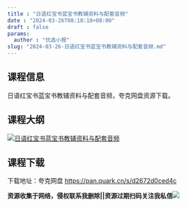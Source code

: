 ```yaml
---
title : "日语红宝书蓝宝书教辅资料与配套音频"
date : "2024-03-26T08:18:18+08:00"
draft : false
params:
  author : "优选小报"
slug: "2024-03-26-日语红宝书蓝宝书教辅资料与配套音频.md"
---
```


## 课程信息

日语红宝书蓝宝书教辅资料与配套音频，夸克网盘资源下载。

## 课程大纲

[![日语红宝书蓝宝书教辅资料与配套音频](//img7-1.zhekoulieshou.com/mmbiz_jpg/iaHBVewvSIbAOP5MwRmNQ8SEEaPPgBToctmRTk2vjTmaafMdkNibKW5QQongWAVvss2gOLwx7F8TsUwUDtsbAMwg/0)](//img7-1.zhekoulieshou.com/mmbiz_jpg/iaHBVewvSIbAOP5MwRmNQ8SEEaPPgBToctmRTk2vjTmaafMdkNibKW5QQongWAVvss2gOLwx7F8TsUwUDtsbAMwg/0)

## 课程下载

下载地址：夸克网盘 https://pan.quark.cn/s/d2672d0ced4c

**资源收集于网络，侵权联系我删除||资源过期扫码关注我私信**![](//img7-1.zhekoulieshou.com/mmbiz_jpg/iaHBVewvSIbAjcr9g6TlCXSfiaDqkbzuEzp207hVzPqT4YGQOAazQ1KNHCeACbia5Lzq4Ckwibe48iar1q7lgVP1o3w/640?wx_fmt=jpeg&from=appmsg)


